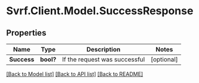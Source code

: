 # Svrf.Client.Model.SuccessResponse
## Properties

Name | Type | Description | Notes
------------ | ------------- | ------------- | -------------
**Success** | **bool?** | If the request was successful | [optional] 

[[Back to Model list]](../README.md#documentation-for-models) [[Back to API list]](../README.md#documentation-for-api-endpoints) [[Back to README]](../README.md)

